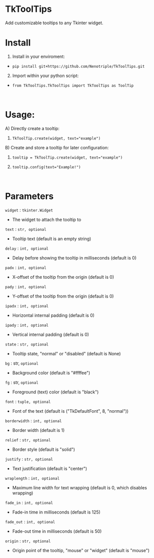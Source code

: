 # TkToolTips


Add customizable tooltips to any Tkinter widget.


# Install


1) Install in your enviroment:

  - `pip install git+https://github.com/Nenotriple/TkToolTips.git`

2) Import within your python script:

  - `from TkToolTips.TkToolTips import TkToolTips as ToolTip`


<br>


# Usage:

A) Directly create a tooltip:

1) ```TkToolTip.create(widget, text="example")```

B) Create and store a tooltip for later configuration:

1) ```tooltip = TkToolTip.create(widget, text="example")```

2) ```tooltip.config(text="Example!")```


<br>


# Parameters

`widget` : `tkinter.Widget`
- The widget to attach the tooltip to

`text` : `str, optional`
- Tooltip text (default is an empty string)

`delay` : `int, optional`
- Delay before showing the tooltip in milliseconds (default is 0)

`padx` : `int, optional`
- X-offset of the tooltip from the origin (default is 0)

`pady` : `int, optional`
- Y-offset of the tooltip from the origin (default is 0)

`ipadx` : `int, optional`
- Horizontal internal padding (default is 0)

`ipady` : `int, optional`
- Vertical internal padding (default is 0)

`state` : `str, optional`
- Tooltip state, "normal" or "disabled" (default is None)

`bg` : str, `optional`
- Background color (default is "#ffffee")

`fg` : str, `optional`
- Foreground (text) color (default is "black")

`font` : `tuple, optional`
- Font of the text (default is ("TkDefaultFont", 8, "normal"))

`borderwidth` : `int, optional`
- Border width (default is 1)

`relief` : `str, optional`
- Border style (default is "solid")

`justify` : `str, optional`
- Text justification (default is "center")

`wraplength` : `int, optional`
- Maximum line width for text wrapping (default is 0, which disables wrapping)

`fade_in` : `int, optional`
- Fade-in time in milliseconds (default is 125)

`fade_out` : `int, optional`
- Fade-out time in milliseconds (default is 50)

`origin` : `str, optional`
- Origin point of the tooltip, "mouse" or "widget" (default is "mouse")
